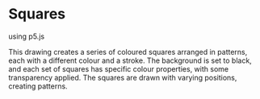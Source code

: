 # Squares

using p5.js

This drawing creates a series of coloured squares arranged in patterns, each with a different colour and a stroke. 
The background is set to black, and each set of squares has specific colour properties, with some transparency applied. The squares are drawn with varying positions, creating patterns.
